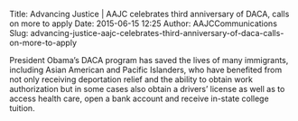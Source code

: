 Title: Advancing Justice | AAJC celebrates third anniversary of DACA, calls on more to apply
Date: 2015-06-15 12:25
Author: AAJCCommunications
Slug: advancing-justice-aajc-celebrates-third-anniversary-of-daca-calls-on-more-to-apply

<div
class="field field-name-body field-type-text-with-summary field-label-hidden">

<div class="field-items">

<div class="field-item even">

President Obama’s DACA program has saved the lives of many immigrants,
including Asian American and Pacific Islanders, who have benefited from
not only receiving deportation relief and the ability to obtain work
authorization but in some cases also obtain a drivers’ license as well
as to access health care, open a bank account and receive in-state
college tuition.

</p>
<p>

</div>

</div>

</div>

</p>

